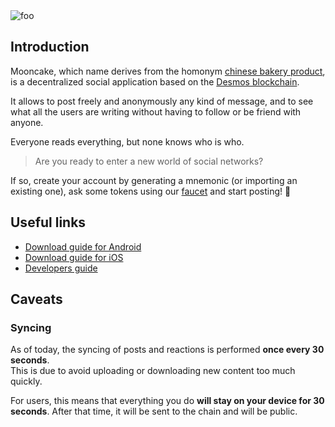 <img :src="$withBase('/assets/cover.png')" alt="foo">

## Introduction
Mooncake, which name derives from the homonym [chinese bakery product](https://en.wikipedia.org/wiki/Mooncake), is a decentralized social application based on the [Desmos blockchain](https://github.com/desmos-labs/desmos).

It allows to post freely and anonymously any kind of message, and to see what all the users are writing without having to follow or be friend with anyone. 

Everyone reads everything, but none knows who is who. 

> Are you ready to enter a new world of social networks? 

If so, create your account by generating a mnemonic (or importing an existing one), ask some tokens using our [faucet](https://faucet.desmos.network/) and start posting! 📜

## Useful links
- [Download guide for Android](download.md#android)
- [Download guide for iOS](download.md#ios)
- [Developers guide](development.md)

## Caveats
### Syncing
As of today, the syncing of posts and reactions is performed **once every 30 seconds**.  
This is due to avoid uploading or downloading new content too much quickly. 

For users, this means that everything you do **will stay on your device for 30 seconds**. After that time, it will be sent to the chain and will be public.  

